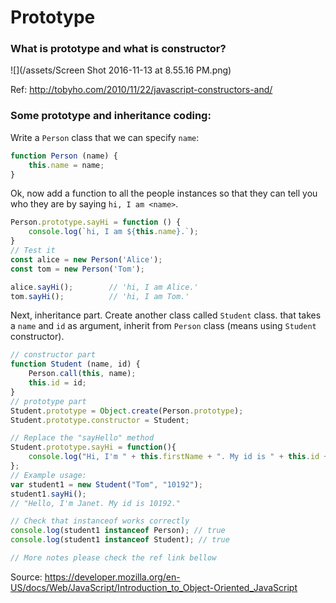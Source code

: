 # Prototype

### What is prototype and what is constructor?
![](/assets/Screen Shot 2016-11-13 at 8.55.16 PM.png)

Ref: http://tobyho.com/2010/11/22/javascript-constructors-and/

### Some prototype and inheritance coding:
Write a `Person` class that we can specify `name`:
```js
function Person (name) {
    this.name = name;
}
```
Ok, now add a function to all the people instances so that they can tell you who they are by saying `hi, I am <name>`.
```js
Person.prototype.sayHi = function () {
    console.log(`hi, I am ${this.name}.`);
}
// Test it
const alice = new Person('Alice');
const tom = new Person('Tom');

alice.sayHi();        // 'hi, I am Alice.'
tom.sayHi();          // 'hi, I am Tom.'
```

Next, inheritance part.
Create another class called `Student` class.
that takes a `name` and `id` as argument, inherit from `Person` class (means using `Student` constructor).
```js
// constructor part
function Student (name, id) {
    Person.call(this, name);
    this.id = id;
}
// prototype part
Student.prototype = Object.create(Person.prototype);
Student.prototype.constructor = Student;

// Replace the "sayHello" method
Student.prototype.sayHi = function(){
    console.log("Hi, I'm " + this.firstName + ". My id is " + this.id + ".");
}; 
// Example usage:
var student1 = new Student("Tom", "10192");
student1.sayHi();
// "Hello, I'm Janet. My id is 10192."

// Check that instanceof works correctly
console.log(student1 instanceof Person); // true
console.log(student1 instanceof Student); // true

// More notes please check the ref link bellow
```
Source: https://developer.mozilla.org/en-US/docs/Web/JavaScript/Introduction_to_Object-Oriented_JavaScript
